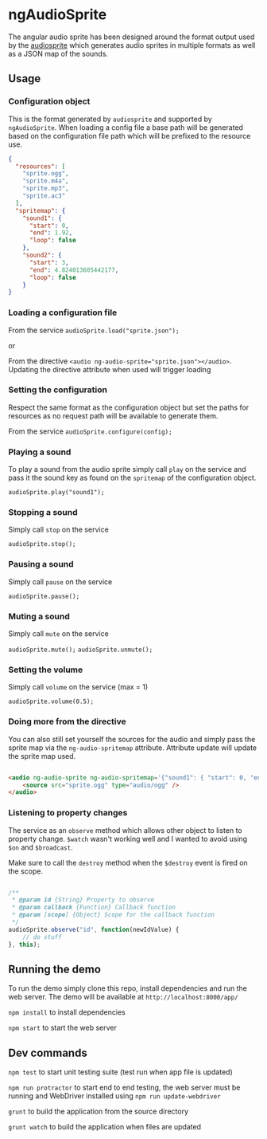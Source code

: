 ngAudioSprite
===================

The angular audio sprite has been designed around the format output used by the [audiosprite](https://github.com/tonistiigi/audiosprite) which generates audio sprites in multiple formats
as well as a JSON map of the sounds.

## Usage

### Configuration object

This is the format generated by `audiosprite` and supported by `ngAudioSprite`.
When loading a config file a base path will be generated based on the configuration file path which will be prefixed to the resource use.

```json
{
  "resources": [
    "sprite.ogg", 
    "sprite.m4a",
    "sprite.mp3",
    "sprite.ac3"
  ],
  "spritemap": {
    "sound1": {
      "start": 0,
      "end": 1.92,
      "loop": false
    },
    "sound2": {
      "start": 3,
      "end": 4.824013605442177,
      "loop": false
    }
}
```

### Loading a configuration file

From the service `audioSprite.load("sprite.json");`

or

From the directive `<audio ng-audio-sprite="sprite.json"></audio>`. Updating the directive attribute when used will trigger loading

### Setting the configuration

Respect the same format as the configuration object but set the paths for resources as no request path will be available to generate them.

From the service `audioSprite.configure(config);`

### Playing a sound

To play a sound from the audio sprite simply call `play` on the service and pass it the sound key as found on the `spritemap` of the configuration object.

`audioSprite.play("sound1");`

### Stopping a sound

Simply call `stop` on the service

`audioSprite.stop();`

### Pausing a sound

Simply call `pause` on the service

`audioSprite.pause();`

### Muting a sound

Simply call `mute` on the service

`audioSprite.mute();` `audioSprite.unmute();`

### Setting the volume

Simply call `volume` on the service (max = 1)

`audioSprite.volume(0.5);`

### Doing more from the directive

You can also still set yourself the sources for the audio and simply pass the sprite map via the `ng-audio-spritemap` attribute.
Attribute update will update the sprite map used.

```html

<audio ng-audio-sprite ng-audio-spritemap='{"sound1": { "start": 0, "end": 1.92, "loop": false }, "sound2": { "start": 3, "end": 4.824013605442177, "loop": false}}'>
    <source src="sprite.ogg" type="audio/ogg" />
</audio>

```

### Listening to property changes

The service as an `observe` method which allows other object to listen to property change.
`$watch` wasn't working well and I wanted to avoid using `$on` and `$broadcast`.

Make sure to call the `destroy` method when the `$destroy` event is fired on the scope.


```js

/**
 * @param id {String} Property to observe
 * @param callback {Function} Callback function
 * @param [scope] {Object} Scope for the callback function
 */
audioSprite.observe("id", function(newIdValue) {
    // do stuff
}, this);

```

## Running the demo

To run the demo simply clone this repo, install dependencies and run the web server. The demo will be available at `http://localhost:8000/app/`
 
```npm install``` to install dependencies

```npm start``` to start the web server

## Dev commands

```npm test``` to start unit testing suite (test run when app file is updated)

```npm run protractor``` to start end to end testing, the web server must be running and WebDriver installed using ```npm run update-webdriver```

```grunt``` to build the application from the source directory

```grunt watch``` to build the application when files are updated
